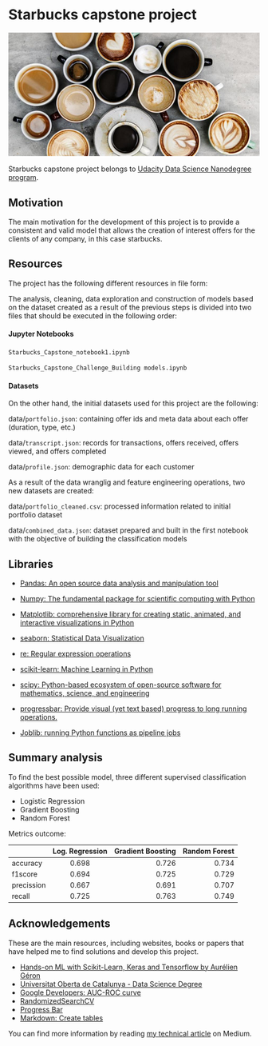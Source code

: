 # Starbucks capstone project
![alt text](https://github.com/jordilucas16/starbucks_capstone_project/blob/master/coffe_offer_succes.jpeg)

Starbucks capstone project belongs to [Udacity Data Science Nanodegree program](https://www.udacity.com/school-of-data-science).


## Motivation

The main motivation for the development of this project is to provide a consistent and valid model that allows the creation of interest offers for the clients of any company, in this case starbucks.

## Resources


The project has the following different resources in file form:

The analysis, cleaning, data exploration and construction of models based on the dataset created as a result of the previous steps is divided into two files that should be executed in the following order:

#### Jupyter Notebooks

`Starbucks_Capstone_notebook1.ipynb`

`Starbucks_Capstone_Challenge_Building models.ipynb`

#### Datasets

On the other hand, the initial datasets used for this project are the following:

data/`portfolio.json`: containing offer ids and meta data about each offer (duration, type, etc.)

data/`transcript.json`: records for transactions, offers received, offers viewed, and offers completed

data/`profile.json`: demographic data for each customer


As a result of the data wranglig and feature engineering operations, two new datasets are created:

data/`portfolio_cleaned.csv`: processed information related to initial portfolio dataset

data/`combined_data.json`: dataset prepared and built in the first notebook with the objective of building the classification models

## Libraries

* [Pandas: An open source data analysis and manipulation tool](https://pandas.pydata.org/)

* [Numpy: The fundamental package for scientific computing with Python](http://www.numpy.org/)

* [Matplotlib: comprehensive library for creating static, animated, and interactive visualizations in Python](https://matplotlib.org/)

* [seaborn: Statistical Data Visualization](https://seaborn.pydata.org/)

* [re: Regular expression operations](https://docs.python.org/3/library/re.html)

* [scikit-learn: Machine Learning in Python](https://scikit-learn.org/stable/)

* [scipy: Python-based ecosystem of open-source software for mathematics, science, and engineering](https://www.scipy.org/)

* [progressbar: Provide visual (yet text based) progress to long running operations.](https://pypi.org/project/progressbar2/)

* [Joblib: running Python functions as pipeline jobs](https://joblib.readthedocs.io/en/latest/)

## Summary analysis

To find the best possible model, three different supervised classification algorithms have been used:

* Logistic Regression
* Gradient Boosting
* Random Forest

Metrics outcome:

|                 | Log. Regression | Gradient Boosting | Random Forest  |
| -------------   |:---------------:| -----------------:| --------------:|
| accuracy        |    0.698        |     0.726         |     0.734      |
| f1score         |    0.694        |     0.725         |     0.729      |
| precission      | 0.667           | 0.691             |    0.707       |
| recall          | 0.725           | 0.763             |    0.749       |

## Acknowledgements


These are the main resources, including websites, books or papers that have helped me to find solutions and develop this project.

* [Hands-on ML with Scikit-Learn, Keras and Tensorflow by Aurélien Géron](https://www.oreilly.com/library/view/hands-on-machine-learning/9781492032632/)
* [Universitat Oberta de Catalunya - Data Science Degree](https://www.uoc.edu/portal/es/index.html)
* [Google Developers: AUC-ROC curve](https://developers.google.com/machine-learning/crash-course/classification/roc-and-auc)
* [RandomizedSearchCV](https://scikit-learn.org/stable/modules/generated/sklearn.model_selection.RandomizedSearchCV.html)
* [Progress Bar](https://progressbar-2.readthedocs.io/en/latest/)
* [Markdown: Create tables](https://www.makeuseof.com/tag/create-markdown-table/)

You can find more information by reading [my technical article](https://jordiluc16.medium.com/starbucks-capstone-challenge-offer-analysis-and-success-prediction-78574e915dbf) on Medium.
